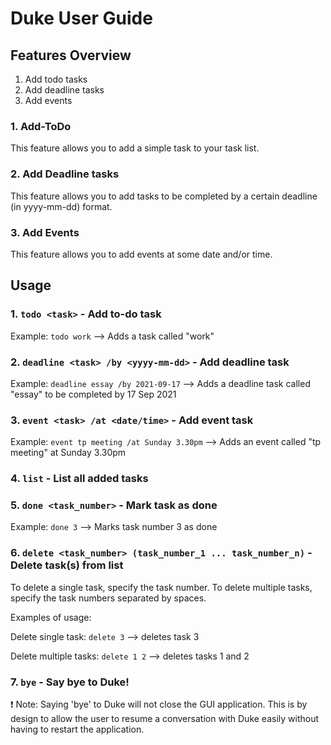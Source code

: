 # Duke User Guide

## Features Overview
1. Add todo tasks
2. Add deadline tasks
3. Add events

### 1. Add-ToDo

This feature allows you to add a simple task to your task list.

### 2. Add Deadline tasks

This feature allows you to add tasks to be completed by a certain deadline (in yyyy-mm-dd) format.

### 3. Add Events 

This feature allows you to add events at some date and/or time.


## Usage

### 1. `todo <task>` - Add to-do task
  Example: `todo work` --> Adds a task called "work"

### 2. `deadline <task> /by <yyyy-mm-dd>` - Add deadline task
  Example: `deadline essay /by 2021-09-17` --> Adds a deadline task called "essay" to be completed by 17 Sep 2021

### 3. `event <task> /at <date/time>` - Add event task
  Example: `event tp meeting /at Sunday 3.30pm` --> Adds an event called "tp meeting" at Sunday 3.30pm
  
### 4. `list` - List all added tasks

### 5. `done <task_number>` - Mark task as done
  Example: `done 3` --> Marks task number 3 as done

### 6. `delete <task_number> (task_number_1 ... task_number_n)` - Delete task(s) from list
  To delete a single task, specify the task number. To delete multiple tasks, specify the task numbers separated by spaces.
  
  Examples of usage: 

  Delete single task: `delete 3` --> deletes task 3

  Delete multiple tasks: `delete 1 2` --> deletes tasks 1 and 2

### 7. `bye` - Say bye to Duke!
❗ Note: Saying 'bye' to Duke will not close the GUI application. This is by design to allow the user to resume a conversation with Duke easily without having to restart the application.



<!-- 
Example of usage: 

`list (optional arguments)`

Expected outcome:

Returns a simple message if there are no tasks.

```
You have no tasks!
``` -->
